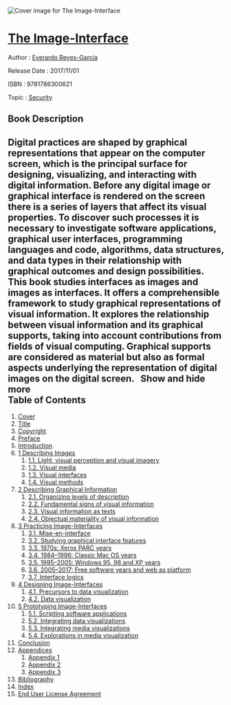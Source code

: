 ![Cover image for The Image-Interface](https://imgdetail.ebookreading.net/cover/cover/security/EB9781786300621.jpg)

[The Image-Interface](https://ebookreading.net/view/book/The+Image-Interface-EB9781786300621_1.html "The Image-Interface")
====================================================================================================================

Author : [Everardo Reyes-Garcia](https://ebookreading.net/search/author/Everardo+Reyes-Garcia)

Release Date : 2017/11/01

ISBN : 9781786300621

Topic : [Security](https://ebookreading.net/search/category/security)

Book Description
-----------------

 Digital practices are shaped by graphical representations that appear on the computer screen, which is the principal surface for designing, visualizing, and interacting with digital information. Before any digital image or graphical interface is rendered on the screen there is a series of layers that affect its visual properties. To discover such processes it is necessary to investigate software applications, graphical user interfaces, programming languages and code, algorithms, data structures, and data types in their relationship with graphical outcomes and design possibilities.
This book studies interfaces as images and images as interfaces. It offers a comprehensible framework to study graphical representations of visual information. It explores the relationship between visual information and its graphical supports, taking into account contributions from fields of visual computing. Graphical supports are considered as material but also as formal aspects underlying the representation of digital images on the digital screen.
 
        Show and hide more                
Table of Contents
-----------------

1. [Cover](https://ebookreading.net/view/book/The+Image-Interface-EB9781786300621_1.html)
1. [Title](https://ebookreading.net/view/book/The+Image-Interface-EB9781786300621_3.html)
1. [Copyright](https://ebookreading.net/view/book/The+Image-Interface-EB9781786300621_4.html)
1. [Preface](https://ebookreading.net/view/book/The+Image-Interface-EB9781786300621_5.html)
1. [Introduction](https://ebookreading.net/view/book/The+Image-Interface-EB9781786300621_6.html)
1. [1 Describing Images](https://ebookreading.net/view/book/The+Image-Interface-EB9781786300621_7.html)
    1. [1.1. Light, visual perception and visual imagery](https://ebookreading.net/view/book/The+Image-Interface-EB9781786300621_7.html#sec1-1)
    1. [1.2. Visual media](https://ebookreading.net/view/book/The+Image-Interface-EB9781786300621_7.html#sec1-2)
    1. [1.3. Visual interfaces](https://ebookreading.net/view/book/The+Image-Interface-EB9781786300621_7.html#sec1-3)
    1. [1.4. Visual methods](https://ebookreading.net/view/book/The+Image-Interface-EB9781786300621_7.html#sec1-4)
1. [2 Describing Graphical Information](https://ebookreading.net/view/book/The+Image-Interface-EB9781786300621_8.html)
    1. [2.1. Organizing levels of description](https://ebookreading.net/view/book/The+Image-Interface-EB9781786300621_8.html#sec2-1)
    1. [2.2. Fundamental signs of visual information](https://ebookreading.net/view/book/The+Image-Interface-EB9781786300621_8.html#sec2-2)
    1. [2.3. Visual information as texts](https://ebookreading.net/view/book/The+Image-Interface-EB9781786300621_8.html#sec2-3)
    1. [2.4. Objectual materiality of visual information](https://ebookreading.net/view/book/The+Image-Interface-EB9781786300621_8.html#sec2-4)
1. [3 Practicing Image-Interfaces](https://ebookreading.net/view/book/The+Image-Interface-EB9781786300621_9.html)
    1. [3.1. Mise-en-interface](https://ebookreading.net/view/book/The+Image-Interface-EB9781786300621_9.html#sec3-1)
    1. [3.2. Studying graphical interface features](https://ebookreading.net/view/book/The+Image-Interface-EB9781786300621_9.html#sec3-2)
    1. [3.3. 1970s: Xerox PARC years](https://ebookreading.net/view/book/The+Image-Interface-EB9781786300621_9.html#sec3-3)
    1. [3.4. 1984–1996: Classic Mac OS years](https://ebookreading.net/view/book/The+Image-Interface-EB9781786300621_9.html#sec3-4)
    1. [3.5. 1995–2005: Windows 95, 98 and XP years](https://ebookreading.net/view/book/The+Image-Interface-EB9781786300621_9.html#sec3-5)
    1. [3.6. 2005–2017: Free software years and web as platform](https://ebookreading.net/view/book/The+Image-Interface-EB9781786300621_9.html#sec3-6)
    1. [3.7. Interface logics](https://ebookreading.net/view/book/The+Image-Interface-EB9781786300621_9.html#sec3-7)
1. [4 Designing Image-Interfaces](https://ebookreading.net/view/book/The+Image-Interface-EB9781786300621_10.html)
    1. [4.1. Precursors to data visualization](https://ebookreading.net/view/book/The+Image-Interface-EB9781786300621_10.html#sec4-1)
    1. [4.2. Data visualization](https://ebookreading.net/view/book/The+Image-Interface-EB9781786300621_10.html#sec4-2)
1. [5 Prototyping Image-Interfaces](https://ebookreading.net/view/book/The+Image-Interface-EB9781786300621_11.html)
    1. [5.1. Scripting software applications](https://ebookreading.net/view/book/The+Image-Interface-EB9781786300621_11.html#sec5-1)
    1. [5.2. Integrating data visualizations](https://ebookreading.net/view/book/The+Image-Interface-EB9781786300621_11.html#sec5-2)
    1. [5.3. Integrating media visualizations](https://ebookreading.net/view/book/The+Image-Interface-EB9781786300621_11.html#sec5-3)
    1. [5.4. Explorations in media visualization](https://ebookreading.net/view/book/The+Image-Interface-EB9781786300621_11.html#sec5-4)
1. [Conclusion](https://ebookreading.net/view/book/The+Image-Interface-EB9781786300621_12.html)
1. [Appendices](https://ebookreading.net/view/book/The+Image-Interface-EB9781786300621_13.html)
    1. [Appendix 1](https://ebookreading.net/view/book/The+Image-Interface-EB9781786300621_14.html)
    1. [Appendix 2](https://ebookreading.net/view/book/The+Image-Interface-EB9781786300621_15.html)
    1. [Appendix 3](https://ebookreading.net/view/book/The+Image-Interface-EB9781786300621_16.html)
1. [Bibliography](https://ebookreading.net/view/book/The+Image-Interface-EB9781786300621_17.html)
1. [Index](https://ebookreading.net/view/book/The+Image-Interface-EB9781786300621_18.html)
1. [End User License Agreement](https://ebookreading.net/view/book/The+Image-Interface-EB9781786300621_20.html)
